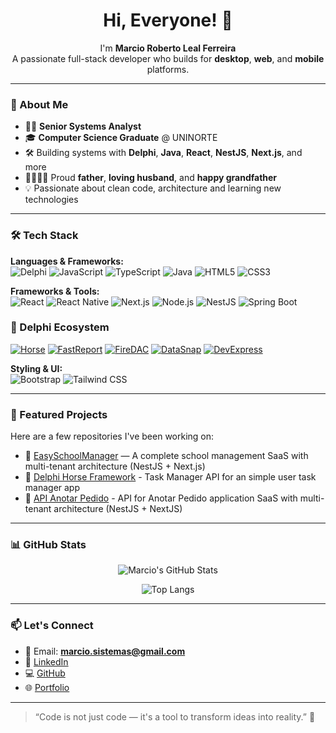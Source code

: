 <h1 align="center">Hi, Everyone! 👋</h1>

<p align="center">
  I'm <strong>Marcio Roberto Leal Ferreira</strong><br/>
  A passionate full-stack developer who builds for <strong>desktop</strong>, <strong>web</strong>, and <strong>mobile</strong> platforms.
</p>

---

### 💼 About Me

- 👨‍💻 **Senior Systems Analyst**
- 🎓 **Computer Science Graduate** @ UNINORTE
- 🛠️ Building systems with **Delphi**, **Java**, **React**, **NestJS**, **Next.js**, and more
- 👨‍👩‍👧‍👦 Proud **father**, **loving husband**, and **happy grandfather**
- 💡 Passionate about clean code, architecture and learning new technologies

---

### 🛠️ Tech Stack

**Languages & Frameworks:**  
![Delphi](https://img.shields.io/badge/Delphi-EF2D56?style=flat&logo=delphi&logoColor=white)
![JavaScript](https://img.shields.io/badge/JavaScript-F7DF1E?style=flat&logo=javascript&logoColor=black)
![TypeScript](https://img.shields.io/badge/TypeScript-3178C6?style=flat&logo=typescript&logoColor=white)
![Java](https://img.shields.io/badge/Java-ED8B00?style=flat&logo=java&logoColor=white)
![HTML5](https://img.shields.io/badge/HTML5-E34F26?style=flat&logo=html5&logoColor=white)
![CSS3](https://img.shields.io/badge/CSS3-1572B6?style=flat&logo=css3&logoColor=white)

**Frameworks & Tools:**  
![React](https://img.shields.io/badge/React-61DAFB?style=flat&logo=react&logoColor=black)
![React Native](https://img.shields.io/badge/React_Native-20232A?style=flat&logo=react&logoColor=61DAFB)
![Next.js](https://img.shields.io/badge/Next.js-000000?style=flat&logo=next.js&logoColor=white)
![Node.js](https://img.shields.io/badge/Node.js-339933?style=flat&logo=node.js&logoColor=white)
![NestJS](https://img.shields.io/badge/NestJS-E0234E?style=flat&logo=nestjs&logoColor=white)
![Spring Boot](https://img.shields.io/badge/Spring_Boot-6DB33F?style=flat&logo=spring-boot&logoColor=white)

### 🐘 Delphi Ecosystem
[![Horse](https://img.shields.io/badge/Horse-Framework-orange?style=for-the-badge)](https://github.com/HashLoad/horse)
[![FastReport](https://img.shields.io/badge/FastReport-Reporting-0066CC?style=for-the-badge)](https://www.fast-report.com/en/product/fast-report-vcl/)
[![FireDAC](https://img.shields.io/badge/FireDAC-Database-red?style=for-the-badge)](https://docwiki.embarcadero.com/RADStudio/en/FireDAC)
[![DataSnap](https://img.shields.io/badge/DataSnap-MultiTier-3366CC?style=for-the-badge)](https://docwiki.embarcadero.com/RADStudio/en/DataSnap)
[![DevExpress](https://img.shields.io/badge/DevExpress-VCL-FF7200?style=for-the-badge)](https://www.devexpress.com/products/vcl/)

**Styling & UI:**  
![Bootstrap](https://img.shields.io/badge/Bootstrap-563D7C?style=flat&logo=bootstrap&logoColor=white)
![Tailwind CSS](https://img.shields.io/badge/Tailwind_CSS-38B2AC?style=flat&logo=tailwind-css&logoColor=white)

---

### 🚀 Featured Projects

Here are a few repositories I've been working on:

- 🔹 [EasySchoolManager](https://github.com/marcioferreiradev/easyschoolmanager) — A complete school management SaaS with multi-tenant architecture (NestJS + Next.js)
- 🔹 [Delphi Horse Framework](https://github.com/HashLoad/horse.git) - Task Manager API for an simple user task manager app
- 🔹 [API Anotar Pedido](https://github.com/marcinhoferreira/anotar-pedido-backend.git) - API for Anotar Pedido application SaaS with multi-tenant architecture (NestJS + NextJS)

---

### 📊 GitHub Stats

<div align="center">

![Marcio's GitHub Stats](https://github-readme-stats.vercel.app/api?username=marcinhoferreira&show_icons=true&theme=radical)

![Top Langs](https://github-readme-stats.vercel.app/api/top-langs/?username=marcinhoferreira&layout=compact&theme=radical)

</div>

---

### 📫 Let's Connect

- 📧 Email: **marcio.sistemas@gmail.com**
- 💼 [LinkedIn](https://www.linkedin.com/in/marcinhoferreira/)
- 💻 [GitHub](https://github.com/marcinhoferreira)
- 🌐 [Portfolio](https://marcinhoferreira.dev.br)

---

> “Code is not just code — it's a tool to transform ideas into reality.” 🚀
